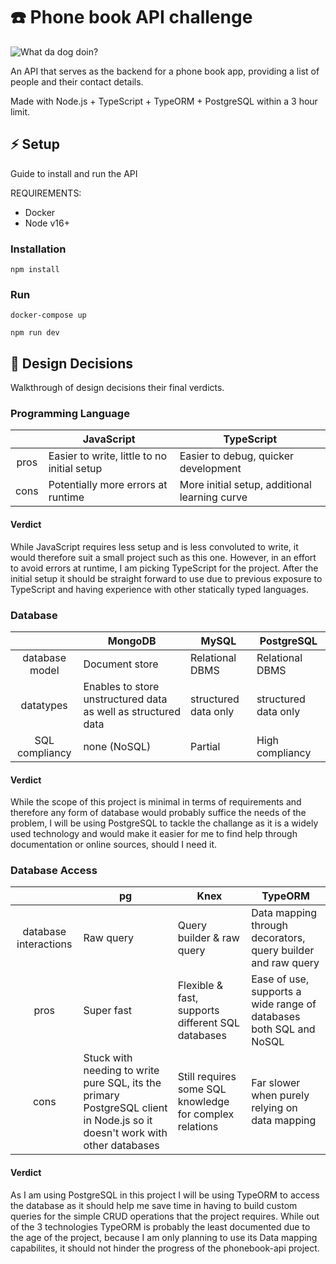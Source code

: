 # ☎️ Phone book API challenge

![What da dog doin?](https://media2.giphy.com/media/dtBi0s3hndz7q/giphy.gif?cid=ecf05e47khqam300sl443oxsenu1fxk3z8p6tpo73ugn0myt&rid=giphy.gif&ct=g)

An API that serves as the backend for a phone book app, providing a list of people and their contact details.

Made with Node.js + TypeScript + TypeORM + PostgreSQL within a 3 hour limit.

## ⚡️ Setup

Guide to install and run the API

REQUIREMENTS:
- Docker
- Node v16+

### Installation

`npm install`

### Run

`docker-compose up`

`npm run dev`

## 🧠 Design Decisions

Walkthrough of design decisions their final verdicts.

### Programming Language

|   | JavaScript  | TypeScript  |
| :------------: | ------------ | ------------ |
| pros      |  Easier to write, little to no initial setup  | Easier to debug, quicker development  |
|  cons |   Potentially more errors at runtime   |  More initial setup, additional learning curve |

#### Verdict

While JavaScript requires less setup and is less convoluted to write, it would therefore suit a small project such as this one. However, in an effort to avoid errors at runtime, I am picking TypeScript for the project. After the initial setup it should be straight forward to use due to previous exposure to TypeScript and having experience with other statically typed languages.

### Database

|   | MongoDB  | MySQL  | PostgreSQL  |
| :------------: | ------------ | ------------ | ------------ |
|  database model | Document store  | Relational DBMS  |  Relational DBMS |
|  datatypes |  Enables to store unstructured data as well as structured data | structured data only  | structured data only |
|  SQL compliancy |  none (NoSQL) | Partial  | High compliancy |

#### Verdict 

While the scope of this project is minimal in terms of requirements and therefore any form of database would probably suffice the needs of the problem, I will be using PostgreSQL to tackle the challange as it is a widely used technology and would make it easier for me to find help through documentation or online sources, should I need it.
 
### Database Access

|   | pg  | Knex  | TypeORM  |
| :------------: | ------------ | ------------ | ------------ |
|  database interactions | Raw query  | Query builder & raw query | Data mapping through decorators, query builder and raw query |
|  pros | Super fast  | Flexible & fast, supports different SQL databases | Ease of use, supports a wide range of databases both SQL and NoSQL |
|  cons | Stuck with needing to write pure SQL, its the primary PostgreSQL client in Node.js so it doesn't work with other databases | Still requires some SQL knowledge for complex relations | Far slower when purely relying on data mapping  |

#### Verdict

As I am using PostgreSQL in this project I will be using TypeORM to access the database as it should help me save time in having to build custom queries for the simple CRUD operations that the project requires. While out of the 3 technologies TypeORM is probably the least documented due to the age of the project, because I am only planning to use its Data mapping capabilites, it should not hinder the progress of the phonebook-api project.